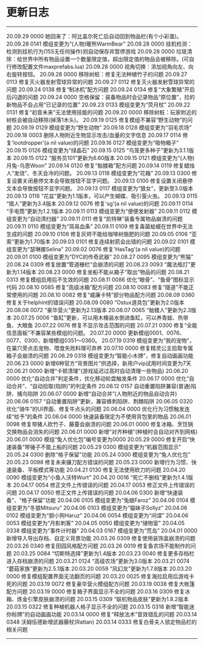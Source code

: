 
# 更新日志

------

20.09.29   0000   她回来了：阿比盖尔死亡后自动回到物品栏(有个小彩蛋)。
20.09.28   0141   模组变更为“(人物)暖熊WarmBear”
20.09.28   0000   挂机检测：检测到挂机行为(15S无任何操作)则自动保存并暂停游戏
20.09.28   0000   垃圾清除：给世界中所有物品设置一个数量限定值，超出限定值的物品会被移除。(可自行修改配置文件maxprefabs.lua)
20.09.28   0000   视角切换：添加视角向左、向右旋转按钮。
20.09.28   0000   移除树桩：修复无法种植竹子的问题
20.09.27   0113   修复灭火器发射雪球异常的问题
20.09.27   0112   修复灭火器发射雪球异常的问题
20.09.24   0138   修复“制冰机”配方问题
20.09.24   0134   修复“大象繁殖”开启后闪退的问题
20.09.24   0000   空格保留：装备物品时会记录物品“原位置”，捡的新物品不会占用“已记录的位置”
20.09.23   0133   模组变更为“荧月杖”
20.09.22   0131   修复“初音未来”无法使用技能的问题
20.09.20   0000   移除树桩：玩家附近的树桩会被自动移除(掉落1木头)。
20.09.19   0125   修复模组不兼容“野生动物”的问题
20.09.19   0129   模组变更为“野生动物”
20.09.18   0128   模组变更为“羽毛农场”
20.09.18   0003   删除人物附近生物显示攻击/血量的文字信息
20.09.17   0114   修复'lootdropper'(a nil value)的问题
20.09.16   0127   模组变更为“吸物箱子”
20.09.15   0126   模组变更为“绿晶石”
20.09.15   0125   “鸟笼更多种子”更新为3.1.1版本
20.09.15   0122   “服务员101”更新为6.60版本
20.09.15   0121   模组变更为“(人物)月兔-乌恩Woon”
20.09.14   0120   修复“骷髅箱”配方问题
20.09.14   0119   修复蜡烛人“发烧”、冬天会冷的问题。
20.09.13   0118   模组变更为“花箱”
20.09.13   0300   修复设置关闭悬停文本会导致按钮不显字问题。
20.09.13   0100   修复设置关闭悬停文本会导致按钮不显字问题。
20.09.13   0117   模组变更为“狼女”，更新至3.0版本
20.09.13   0116   “花盆”更新为1.1版本，可以产生蝴蝶、吸引萤火虫。
20.09.13   0115   “猎人”更新为3.4版本
20.09.12   0076   修复'sg'(a nil value)的问题
20.09.11   0114   “手电筒”更新为1.2.1版本
20.09.11   0113   模组变更为“便便发射器”
20.09.11   0112   模组变更为“自动清扫器”
20.09.11   0111   修复“凯特琳”装备专属物品崩溃的问题
20.09.11   0110   模组变更为“简易血条”
20.09.11   0109   修复毒菌蛤蟆在世界中无法生成的问题
20.09.10   0108   修复灰烬不能给咖啡树施肥的问题
20.09.05   0106   “亚索”更新为1.70版本
20.09.03   0101   修复连续射箭会出错的问题
20.09.02   0101   模组变更为“瑟琳娜Selina”
20.09.02   0076   修复'HasTag'(a nil value)的问题
20.09.01   0100   模组变更为“DYC的传奇武器”
20.08.27   0095   模组变更为“熊猫”
20.08.24   0309   修复放置“管道栅栏”会崩溃的问题
20.08.23   0093   “魔法瓶灯”更新为1.14版本
20.08.23   0000   修复坐船不能从箱子“取出”物品的问题
20.08.21   0313   修复模组启用后不生效的问题
20.08.11   0086   优化“眼骨”、“鱼骨”图标显示代码
20.08.10   0085   修复“高级冰箱”配方问题
20.08.10   0083   修复“隧道”不能正常使用的问题
20.08.10   0082   修复“威廉卡特”部分物品配方问题
20.08.09   0360   修复关于helphint的错误问题
20.08.09   0080   “Ostux道具包”更新为2.0版本
20.08.08   0072   “豪华营火”更新为2.13版本
20.08.07   0065   “骷髅人”更新为2.3版本
20.07.25   0006   “鱼缸”更新，可以用木桶装水倒进鱼缸，可以养青蛙、热带鱼、大眼鱼
20.07.22   0076   修复不显示攻击范围的问题
20.07.21   0300   修复“全能信息面板”不兼容某些模组的问题。
20.07.20   0000   更新模组0001、0076、0077、0300，新增模组0351～0360。
20.07.19   0319   模组变更为“我的宠物”，在巢穴旁点击宠物、喂食失败料理可弃养
20.07.10  0000  修复精灵公主拾取专属箱子会崩溃的问题
20.06.29   0318   模组变更为“智能小木牌”，修复自动画画功能
20.06.23   0000   新增6种官方“背景图片”供选择，新用户vip试用时间变更为7天
20.06.21   0000   新增“卡顿清理”(游戏延迟过高时自动清理一些物品)
20.06.20   0000   优化“自动合并”判定条件，优化移动轮盘触发条件
20.06.17   0000   优化“自动合并”、“自动拾取(陷阱)”的判定条件
20.06.12   0157   自动重置陷阱兼容(普通)陷阱、捕鸟陷阱
20.06.07   0000   新增“自动合并”(人物附近的物品自动合并)
20.06.06   0157   “自动重置陷阱”更新，兼容蜂刺陷阱、荆棘陷阱
20.06.05   0320   优化“骑牛”的UI界面、修复牛点头的问题
20.06.04   0000   优化行为习惯触发连续“给予”的条件
20.06.04   0000   快速装备限定为不使用背包里的物品
20.06.01   0098   修复带猪人砍竹子、藤蔓会崩溃的问题
20.06.01   0000   修复冰箱、烹饪锅交换物品会消失的问题
20.06.01   0000   新增“对齐种植”(种植时会自动对齐到网格)
20.06.01   0000   模组“兔人优化包”编号变更为0000
20.05.29   0000   修复开启“快速装备”带锤子不能上船的问题
20.05.29   0300   模组变更为“机器范围显示”
20.05.24   0300   删除“格子保留”功能
20.05.24   0300   模组变更为“兔人优化包”
20.05.23   0098   修复未来镰刀配方错误的问题
20.05.23   0000   新增行为习惯、快速装备、平板模式等功能
20.04.21   0130   修复无法使用砍刀的问题
20.04.20   0090   模组变更为“小鱼人沃特Wurt”
20.04.20   0016   “死亡不删档”更新为1.4.1版本
20.04.17   0054   修正文件上传错误的问题
20.04.17   0053   修正文件上传错误的问题
20.04.17   0050   修正文件上传错误的问题
20.04.06   0300   新增“快速装备”、“格子保留”功能
20.04.06   0105   模组变更为“兔娘Faroz”
20.04.06   0104   模组变更为“冬狼Mitsuru”
20.04.06   0103   模组变更为“猫妹子Sollyz”
20.04.06   0102   模组变更为“胆小狗Haruz”
20.04.06   0054   模组变更为“间谍”
20.04.06   0053   模组变更为“月影刺客”
20.04.05   0050   模组变更为“储物室”
20.04.05   0338   模组变更为“事件计时器”
20.04.03   0167   模组变更为“荒岛”
20.04.01   0000   新增导入导出存档、自定义背景功能
20.03.26   0309   修复使用装饰盒崩溃的问题
20.03.26   0340   修复田园风格配方问题
20.03.26   0019   修复鱼农场不能制作的问题
20.03.25   0084   “切斯特选择”更新为1.4版本
20.03.23   0040   修复更多存档栏进入存档崩溃的问题
20.03.21   0124   “高级农场”更新为3.0版本
20.03.21   0074   “蘑菇家族”更新为2.5.1版本
20.03.20   0059   “风幻龙”更新为1.7.8版本
20.03.20   0000   修复模组配置界面无法翻页的问题
20.03.20   0025   修复海拉启用后游戏卡死的问题
20.03.19   0072   修复豪华营火模组配方问题
20.03.19   0038   修复大帐篷配方问题
20.03.19   0000   修复箱子界面显示不全的问题
20.03.16   0309   修复冰箱、炼金引擎皮肤崩溃的问题
20.03.15   0309   “联机物品皮肤”更新为1.8.2版本
20.03.15   0322   修复种植机器人格子显示不全的问题
20.03.15   0318   新增“智能迷你标牌”的自动画画功能
20.03.14   0000   修复“释放法术”音效错乱的问题
20.03.14   0348   沃姆伍德新增武器藤杖(Rattan)
20.03.14   0333   修复白骨夫人锁定物品栏的相关问题

------

